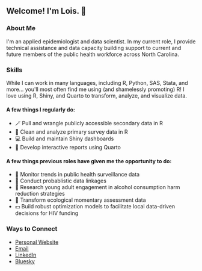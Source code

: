 ## Welcome! I'm Lois. 👋

### About Me
I'm an applied epidemiologist and data scientist. In my current role, I provide technical assistance and data capacity building support to current and future members of the public health workforce across North Carolina.

### Skills
While I can work in many languages, including R, Python, SAS, Stata, and more... you'll most often find me using (and shamelessly promoting) R! I love using R, Shiny, and Quarto to transform, analyze, and visualize data. 

#### A few things I regularly do:
- 🪄 Pull and wrangle publicly accessible secondary data in R
- 🧹 Clean and analyze primary survey data in R
- 💻 Build and maintain Shiny dashboards
- 📝 Develop interactive reports using Quarto

#### A few things previous roles have given me the opportunity to do:
- 🔎 Monitor trends in public health surveillance data
- 🔗 Conduct probablistic data linkages
- 🧠 Research young adult engagement in alcohol consumption harm reduction strategies
- 🦋 Transform ecological momentary assessment data
- 💵 Build robust optimization models to facilitate local data-driven decisions for HIV funding

### Ways to Connect
- [Personal Website](https://loisaj.com/)
- [Email](mailto:lois.c.johnson+github@gmail.com)
- [LinkedIn](https://www.linkedin.com/in/loiscjohnson/)
- [Bluesky](https://bsky.app/profile/lois-aj.bsky.social) 

